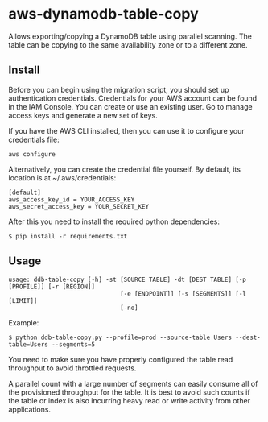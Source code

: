 # aws-dynamodb-table-copy
Allows exporting/copying a DynamoDB table using parallel scanning. 
The table can be copying to the same availability zone or to a different zone.

## Install

Before you can begin using the migration script, you should set up authentication credentials. Credentials for your AWS account can be found in the IAM Console. You can create or use an existing user. Go to manage access keys and generate a new set of keys.

If you have the AWS CLI installed, then you can use it to configure your credentials file:

`aws configure`

Alternatively, you can create the credential file yourself. By default, its location is at ~/.aws/credentials:

```
[default]
aws_access_key_id = YOUR_ACCESS_KEY
aws_secret_access_key = YOUR_SECRET_KEY
```

After this you need to install the required python dependencies: 

```
$ pip install -r requirements.txt
```

## Usage

```
usage: ddb-table-copy [-h] -st [SOURCE TABLE] -dt [DEST TABLE] [-p [PROFILE]] [-r [REGION]]
                               [-e [ENDPOINT]] [-s [SEGMENTS]] [-l [LIMIT]]
                               [-no]
```


Example:

```
$ python ddb-table-copy.py --profile=prod --source-table Users --dest-table=Users --segments=5
```


You need to make sure you have properly configured the table read throughput to avoid throttled requests.

A parallel count with a large number of segments can easily consume all of the provisioned throughput for the table. It is best to avoid such counts if the table or index is also incurring heavy read or write activity from other applications.


